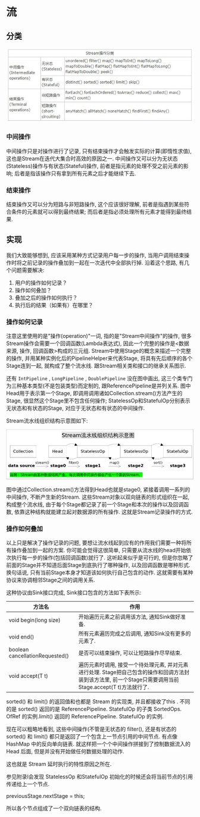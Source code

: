 <!--
Created: Mon Oct 21 2019 13:26:35 GMT+0800 (China Standard Time)
Modified: Thu Oct 31 2019 13:20:01 GMT+0800 (China Standard Time)
-->

# 流

## 分类

![img](../img/20191021001.jpg)

### 中间操作

中间操作只是对操作进行了记录, 只有结束操作才会触发实际的计算(即惰性求值), 这也是Stream在迭代大集合时高效的原因之一. 中间操作又可以分为无状态(Stateless)操作与有状态(Stateful)操作, 前者是指元素的处理不受之前元素的影响; 后者是指该操作只有拿到所有元素之后才能继续下去.

### 结束操作

结束操作又可以分为短路与非短路操作, 这个应该很好理解, 前者是指遇到某些符合条件的元素就可以得到最终结果; 而后者是指必须处理所有元素才能得到最终结果.

## 实现

我们大致能够想到, 应该采用某种方式记录用户每一步的操作, 当用户调用结束操作时将之前记录的操作叠加到一起在一次迭代中全部执行掉. 沿着这个思路, 有几个问题需要解决:

1. 用户的操作如何记录？
2. 操作如何叠加？
3. 叠加之后的操作如何执行？
4. 执行后的结果（如果有）在哪里？

### 操作如何记录

注意这里使用的是"操作(operation)"一词, 指的是"Stream中间操作"的操作, 很多Stream操作会需要一个回调函数(Lambda表达式), 因此一个完整的操作是<数据来源, 操作, 回调函数>构成的三元组. Stream中使用Stage的概念来描述一个完整的操作, 并用某种实例化后的PipelineHelper来代表Stage, 将具有先后顺序的各个Stage连到一起, 就构成了整个流水线. 跟Stream相关类和接口的继承关系图示.

还有 `IntPipeline` , `LongPipeline` , `DoublePipeline` 没在图中画出, 这三个类专门为三种基本类型(不是包装类型)而定制的, 跟ReferencePipeline是并列关系. 图中Head用于表示第一个Stage, 即调用调用诸如Collection.stream()方法产生的Stage, 很显然这个Stage里不包含任何操作; StatelessOp和StatefulOp分别表示无状态和有状态的Stage, 对应于无状态和有状态的中间操作.

Stream流水线组织结构示意图如下:

![img](../img/20191021002.png)

图中通过Collection.stream()方法得到Head也就是stage0, 紧接着调用一系列的中间操作, 不断产生新的Stream. 这些Stream对象以双向链表的形式组织在一起, 构成整个流水线, 由于每个Stage都记录了前一个Stage和本次的操作以及回调函数, 依靠这种结构就能建立起对数据源的所有操作. 这就是Stream记录操作的方式.

### 操作如何叠加

以上只是解决了操作记录的问题, 要想让流水线起到应有的作用我们需要一种将所有操作叠加到一起的方案. 你可能会觉得这很简单, 只需要从流水线的head开始依次执行每一步的操作(包括回调函数)就行了. 这听起来似乎是可行的, 但是你忽略了前面的Stage并不知道后面Stage到底执行了哪种操作, 以及回调函数是哪种形式. 换句话说, 只有当前Stage本身才知道该如何执行自己包含的动作. 这就需要有某种协议来协调相邻Stage之间的调用关系.

这种协议由Sink接口完成, Sink接口包含的方法如下表所示:

| 方法名                           | 作用                                                                                                                                   |
|---------------------------------|----------------------------------------------------------------------------------------------------------------------------------------|
| void begin(long size)           | 开始遍历元素之前调用该方法, 通知Sink做好准备.|
| void end()                      | 所有元素遍历完成之后调用, 通知Sink没有更多的元素了.|
| boolean cancellationRequested() | 是否可以结束操作, 可以让短路操作尽早结束.|
| void accept(T t)                | 遍历元素时调用, 接受一个待处理元素, 并对元素进行处理. Stage把自己包含的操作和回调方法封装到该方法里, 前一个Stage只需要调用当前Stage.accept(T t)方法就行了.|

sorted() 和 limit() 的返回值和也都是 Stream 的实现类, 并且都接收了this . 不同的是 sorted() 返回的是 ReferencePipeline. StatefulOp 的子类 SortedOps. OfRef 的实例.limit() 返回的 ReferencePipeline. StatefulOp 的实例.

现在可以粗略地看到, 这些中间操作(不管是无状态的 filter(), 还是有状态的sorted() 和 limit() 都只是返回了一个包含上一节点引用的中间节点. 有点像 HashMap 中的反向单向链表. 就这样把一个个中间操作拼接到了控制数据流入的 Head 后面, 但是并没有开始做任何数据处理的动作.

这也就是 Stream 延时执行的特性原因之所在.

参见附录I会发现 StatelessOp 和StatefulOp 初始化的时候还会将当前节点的引用传递给上一个节点.

previousStage.nextStage = this; 

所以各个节点组成了一个双向链表的结构.

